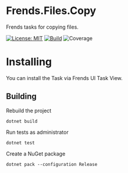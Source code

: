 # Frends.Files.Copy
Frends tasks for copying files.

[![License: MIT](https://img.shields.io/badge/License-MIT-green.svg)](https://opensource.org/licenses/MIT) 
[![Build](https://github.com/FrendsPlatform/Frends.Files/actions/workflows/Copy_build_and_test_on_main.yml/badge.svg)](https://github.com/FrendsPlatform/Frends.Files/actions)
![Coverage](https://app-github-custom-badges.azurewebsites.net/Badge?key=FrendsPlatform/Frends.Files/Frends.Files.Copy|main)

# Installing

You can install the Task via Frends UI Task View.

## Building

Rebuild the project

`dotnet build`

Run tests as administrator

`dotnet test`

Create a NuGet package

`dotnet pack --configuration Release`